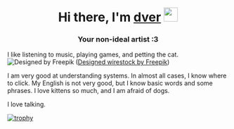 <h1 align="center">Hi there, I'm <a href="https://spacehey.com/neweraissoon" target="_blank">dver</a> 
<img src="https://github.com/blackcater/blackcater/raw/main/images/Hi.gif" height="32"/></h1>
<h3 align="center">Your non-ideal artist :3</h3>

I like listening to music, playing games, and petting the cat.  ![Designed by Freepik](https://github.com/dver4u/dver4u/assets/171927204/f759512f-9d16-417f-960b-41c941ca26b7)
(<a href="https://ru.freepik.com/free-photo/closeup-shot-beautiful-ginger-domestic-kitten-sitting-white-surface_14195938.htm#query=k%D0%BE%D1%82&position=5&from_view=keyword&track=ais_user&uuid=8b0c43bc-709e-45ee-8845-de2157ae563a">Designed wirestock by Freepik</a>)


I am very good at understanding systems. In almost all cases, I know where to click. My English is not very good, but I know basic words and some phrases. I love kittens so much, and I am afraid of dogs.

I love talking.


[![trophy](https://github-profile-trophy.vercel.app/?username=hhfg446-cats)](https://github.com/hhfg446-cats/github-profile-trophy)
